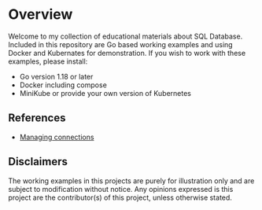 # Overview

Welcome to my collection of educational materials about SQL Database. Included in this repository are Go based working examples and using Docker and Kubernates for demonstration. If you wish to work with these examples, please install:

* Go version 1.18 or later
* Docker including compose
* MiniKube or provide your own version of Kubernetes

## References

* [Managing connections](https://go.dev/doc/database/manage-connections)

## Disclaimers

The working examples in this projects are purely for illustration only and are subject to modification without notice. Any opinions expressed is this project are the contributor(s) of this project, unless otherwise stated.
